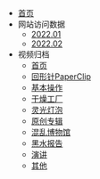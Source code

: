 <!-- _sidebar.md -->

- [首页](/)
- 网站访问数据
  - [2022.01](/网站访问数据/2022-01)
  - [2022.02](/网站访问数据/2022-02)
- 视频归档
  - [首页](/视频归档/ "视频归档 | 首页")
  - [回形针PaperClip](/视频归档/PaperClip/ "视频归档 | 回形针PaperClip")
  - [基本操作](/视频归档/基本操作/ "视频归档 | 基本操作")
  - [干燥工厂](/视频归档/干燥工厂/ "视频归档 | 干燥工厂")
  - [灵光灯泡](/视频归档/灵光灯泡/ "视频归档 | 灵光灯泡")
  - [原创专辑](/视频归档/原创专辑/ "视频归档 | 原创专辑")
  - [混乱博物馆](/视频归档/混乱博物馆/ "视频归档 | 混乱博物馆")
  - [黑水报告](/视频归档/黑水报告/ "视频归档 | 黑水报告")
  - [演讲](/视频归档/演讲/ "视频归档 | 演讲")
  - [其他](/视频归档/其他/ "视频归档 | 其他")
